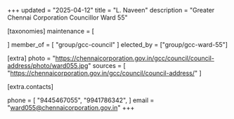 +++
updated = "2025-04-12"
title = "L. Naveen"
description = "Greater Chennai Corporation Councillor Ward 55"

[taxonomies]
maintenance = [

]
member_of = [
    "group/gcc-council"
]
elected_by = ["group/gcc-ward-55"]

[extra]
photo = "https://chennaicorporation.gov.in/gcc/council/council-address/photo/ward055.jpg"
sources = [
    "https://chennaicorporation.gov.in/gcc/council/council-address/"
]

[extra.contacts]

phone = [
    "9445467055",
    "9941786342",
    ]
email = "ward055@chennaicorporation.gov.in"
+++